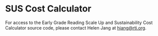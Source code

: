 # SUS Cost Calculator

For access to the Early Grade Reading Scale Up and Sustainability Cost Calculator source code, please contact Helen Jang at hjang@rti.org.
